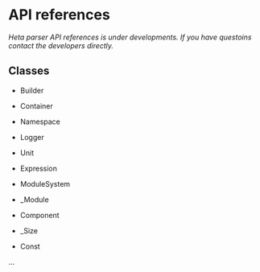 # API references

*Heta parser API references is under developments. If you have questoins contact the developers directly.*

## Classes

- Builder
- Container
- Namespace
- Logger
- Unit
- Expression
- ModuleSystem
- _Module

- Component
- _Size
- Const

...